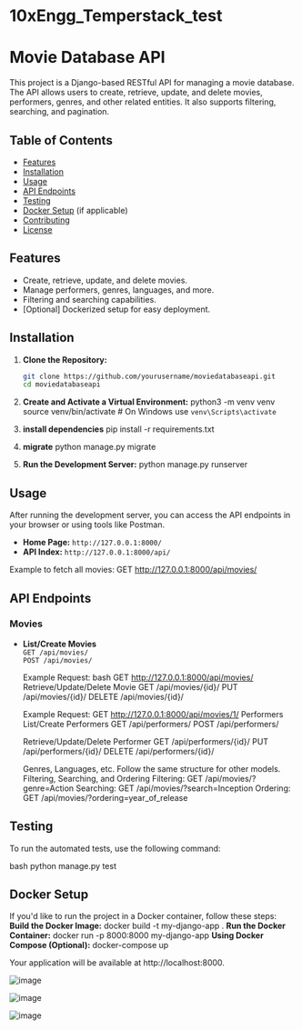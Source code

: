 # 10xEngg_Temperstack_test

# Movie Database API

This project is a Django-based RESTful API for managing a movie database. The API allows users to create, retrieve, update, and delete movies, performers, genres, and other related entities. It also supports filtering, searching, and pagination.

## Table of Contents

- [Features](#features)
- [Installation](#installation)
- [Usage](#usage)
- [API Endpoints](#api-endpoints)
- [Testing](#testing)
- [Docker Setup](#docker-setup) (if applicable)
- [Contributing](#contributing)
- [License](#license)

## Features

- Create, retrieve, update, and delete movies.
- Manage performers, genres, languages, and more.
- Filtering and searching capabilities.
- [Optional] Dockerized setup for easy deployment.

## Installation

1. **Clone the Repository:**
   ```bash
   git clone https://github.com/yourusername/moviedatabaseapi.git
   cd moviedatabaseapi

2. **Create and Activate a Virtual Environment:**
  python3 -m venv venv
  source venv/bin/activate  # On Windows use `venv\Scripts\activate`

3. **install dependencies**
  pip install -r requirements.txt

4. **migrate**
   python manage.py migrate

5. **Run the Development Server:**
  python manage.py runserver

## Usage

After running the development server, you can access the API endpoints in your browser or using tools like Postman.

- **Home Page:** `http://127.0.0.1:8000/`
- **API Index:** `http://127.0.0.1:8000/api/`

Example to fetch all movies:
GET http://127.0.0.1:8000/api/movies/

## API Endpoints

### Movies

- **List/Create Movies**  
  `GET /api/movies/`  
  `POST /api/movies/`
  
  Example Request:
  bash
  GET http://127.0.0.1:8000/api/movies/
Retrieve/Update/Delete Movie
GET /api/movies/{id}/
PUT /api/movies/{id}/
DELETE /api/movies/{id}/

  Example Request:
  GET http://127.0.0.1:8000/api/movies/1/
  Performers
  List/Create Performers
  GET /api/performers/
  POST /api/performers/
  
  Retrieve/Update/Delete Performer
  GET /api/performers/{id}/
  PUT /api/performers/{id}/
  DELETE /api/performers/{id}/
  
  Genres, Languages, etc.
  Follow the same structure for other models.
  Filtering, Searching, and Ordering
  Filtering: GET /api/movies/?genre=Action
  Searching: GET /api/movies/?search=Inception
  Ordering: GET /api/movies/?ordering=year_of_release


## Testing

To run the automated tests, use the following command:

bash
python manage.py test

## Docker Setup

If you'd like to run the project in a Docker container, follow these steps:
**Build the Docker Image:**
   docker build -t my-django-app .
**Run the Docker Container:**
  docker run -p 8000:8000 my-django-app
**Using Docker Compose (Optional):**
  docker-compose up

Your application will be available at http://localhost:8000.

![image](https://github.com/user-attachments/assets/fe46ee0d-e0fd-4272-b7d0-cf86a35cc652)

![image](https://github.com/user-attachments/assets/051e6548-234f-4f4b-91a7-662f5c07dc07)

![image](https://github.com/user-attachments/assets/6007c5be-c885-406a-bebe-4f82aa748ec9)

